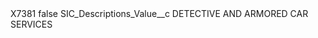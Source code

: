 <?xml version="1.0" encoding="UTF-8"?>
<CustomMetadata xmlns="http://soap.sforce.com/2006/04/metadata" xmlns:xsi="http://www.w3.org/2001/XMLSchema-instance" xmlns:xsd="http://www.w3.org/2001/XMLSchema">
    <label>X7381</label>
    <protected>false</protected>
    <values>
        <field>SIC_Descriptions_Value__c</field>
        <value xsi:type="xsd:string">DETECTIVE AND ARMORED CAR SERVICES</value>
    </values>
</CustomMetadata>
